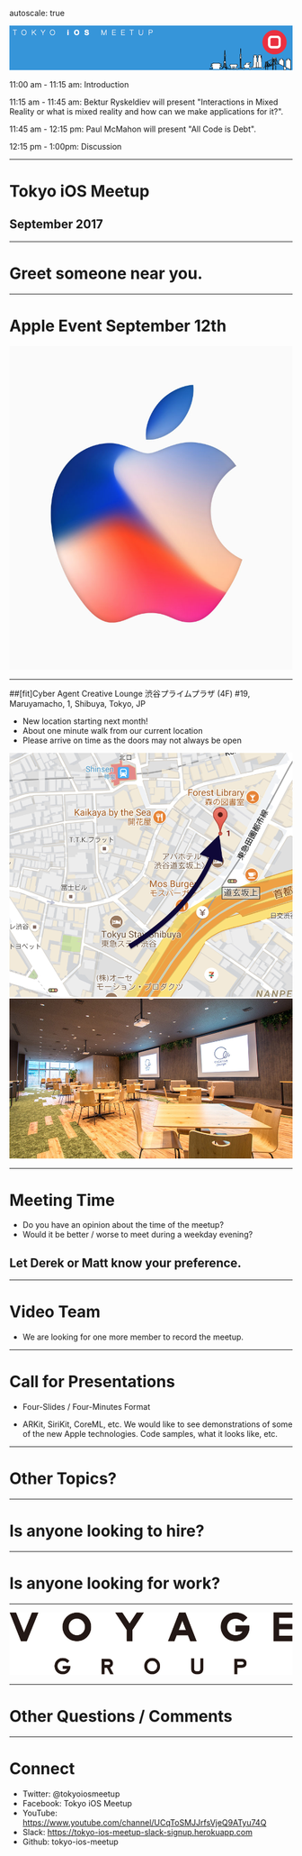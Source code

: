 autoscale: true

![inline](logo.png)

11:00 am - 11:15 am: Introduction

11:15 am - 11:45 am: Bektur Ryskeldiev will present "Interactions in Mixed Reality or what is mixed reality and how can we make applications for it?".

11:45 am - 12:15 pm: Paul McMahon will present "All Code is Debt".

12:15 pm - 1:00pm: Discussion

---

# Tokyo iOS Meetup
## September 2017

---

# Greet someone near you.

---

# Apple Event September 12th

![fit](AppleSeptEvent.png)

---

##[fit]Cyber Agent Creative Lounge 渋谷プライムプラザ (4F)
#19, Maruyamacho, 1, Shibuya, Tokyo, JP

- New location starting next month!
- About one minute walk from our current location
- Please arrive on time as the doors may not always be open

![inline 90%](location.png)![inline 60%](creative-lounge.jpeg)

---

# Meeting Time

- Do you have an opinion about the time of the meetup?
- Would it be better / worse to meet during a weekday evening?

## Let Derek or Matt know your preference.

---

# Video Team

- We are looking for one more member to record the meetup.


---

# Call for Presentations

- Four-Slides / Four-Minutes Format

- ARKit, SiriKit, CoreML, etc. We would like to see demonstrations of some of the new Apple technologies. Code samples, what it looks like, etc.

---

# Other Topics?

---

# Is anyone looking to hire?

---

# Is anyone looking for work?

---

![inline 100%](voyage-group-logo.png)

---

# Other Questions / Comments

---

# Connect

- Twitter: @tokyoiosmeetup
- Facebook: Tokyo iOS Meetup
- YouTube: https://www.youtube.com/channel/UCqToSMJJrfsVjeQ9ATyu74Q
- Slack: https://tokyo-ios-meetup-slack-signup.herokuapp.com
- Github: tokyo-ios-meetup
